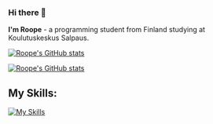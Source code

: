 ### Hi there 👋

**I'm Roope** - a programming student from Finland studying at Koulutuskeskus Salpaus.

[![Roope's GitHub stats](https://github-readme-stats.vercel.app/api/?username=roopekoskelo&theme=omni)](https://github.com/anuraghazra/github-readme-stats)

[![Roope's GitHub stats](https://github-readme-stats.vercel.app/api/top-langs?username=roopekoskelo&theme=omni&hide=html,css)](https://github.com/anuraghazra/github-readme-stats)

## My Skills:

[![My Skills](https://skillicons.dev/icons?i=js,ts,nodejs,mongodb,react,electron,flutter,dart,azure,html,css)](https://skillicons.dev)

<!--
*-also go check out my [neocities site](https://skrubbys.neocities.org) that I update sometimes for fun-*

**RoopeKoskelo/RoopeKoskelo** is a ✨ _special_ ✨ repository because its `README.md` (this file) appears on your GitHub profile.

Here are some ideas to get you started:

- 🔭 I’m currently working on ...
- 🌱 I’m currently learning ...
- 👯 I’m looking to collaborate on ...
- 🤔 I’m looking for help with ...
- 💬 Ask me about ...
- 📫 How to reach me: ...
- 😄 Pronouns: ...
- ⚡ Fun fact: ...
-->
